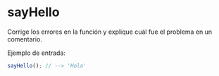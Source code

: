 # sayHello


Corrige los errores en la función y explique cuál fue el problema en un
comentario.

Ejemplo de entrada:

```js
sayHello(); // --> 'Hola'
```
